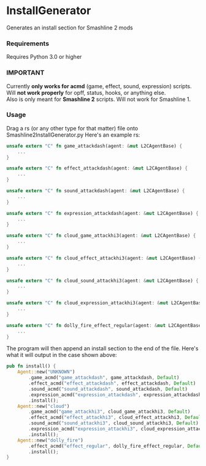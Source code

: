 # InstallGenerator
Generates an install section for Smashline 2 mods

### Requirements 
Requires Python 3.0 or higher

### IMPORTANT
Currently **only works for acmd** (game, effect, sound, expression) scripts.  
Will **not work properly** for opff, status, hooks, or anything else.  
Also is only meant for **Smashline 2** scripts. Will not work for Smashline 1.  

### Usage
Drag a rs (or any other type for that matter) file onto Smashline2InstallGenerator.py
Here's an example rs:
```rust
unsafe extern "C" fn game_attackdash(agent: &mut L2CAgentBase) {
    ...
}

unsafe extern "C" fn effect_attackdash(agent: &mut L2CAgentBase) {
    ...
}

unsafe extern "C" fn sound_attackdash(agent: &mut L2CAgentBase) {
    ...
}

unsafe extern "C" fn expression_attackdash(agent: &mut L2CAgentBase) {
    ...
}

unsafe extern "C" fn cloud_game_attackhi3(agent: &mut L2CAgentBase) {
    ...
}

unsafe extern "C" fn cloud_effect_attackhi3(agent: &mut L2CAgentBase) {
    ...
}

unsafe extern "C" fn cloud_sound_attackhi3(agent: &mut L2CAgentBase) {
    ...
}

unsafe extern "C" fn cloud_expression_attackhi3(agent: &mut L2CAgentBase) {
    ...
}

unsafe extern "C" fn dolly_fire_effect_regular(agent: &mut L2CAgentBase) {
    ...
}
```
The program will then append an install section to the end of the file. 
Here's what it will output in the case shown above:
```rust
pub fn install() {
    Agent::new("UNKNOWN")
        .game_acmd("game_attackdash", game_attackdash, Default)
        .effect_acmd("effect_attackdash", effect_attackdash, Default)
        .sound_acmd("sound_attackdash", sound_attackdash, Default)
        .expression_acmd("expression_attackdash", expression_attackdash, Default)
        .install();
    Agent::new("cloud")
        .game_acmd("game_attackhi3", cloud_game_attackhi3, Default)
        .effect_acmd("effect_attackhi3", cloud_effect_attackhi3, Default)
        .sound_acmd("sound_attackhi3", cloud_sound_attackhi3, Default)
        .expression_acmd("expression_attackhi3", cloud_expression_attackhi3, Default)
        .install();
    Agent::new("dolly_fire")
        .effect_acmd("effect_regular", dolly_fire_effect_regular, Default)
        .install();
}
```
